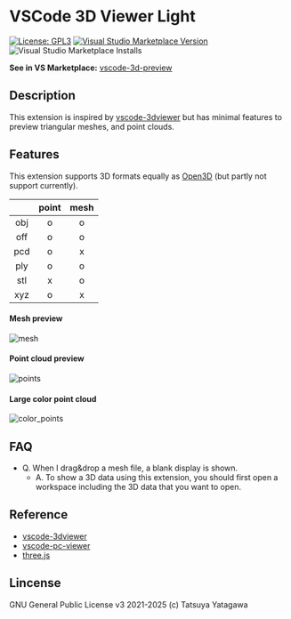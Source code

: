 # VSCode 3D Viewer Light

[![License: GPL3](https://img.shields.io/badge/License-GPL3-green.svg)](https://opensource.org/licenses/gpl-3-0)
[![Visual Studio Marketplace Version](https://img.shields.io/visual-studio-marketplace/v/tatsy.vscode-3d-preview)](https://marketplace.visualstudio.com/items?itemName=tatsy.vscode-3d-preview)
![Visual Studio Marketplace Installs](https://img.shields.io/visual-studio-marketplace/i/tatsy.vscode-3d-preview)

**See in VS Marketplace:** [vscode-3d-preview](https://marketplace.visualstudio.com/items?itemName=tatsy.vscode-3d-preview)

## Description

This extension is inspired by [vscode-3dviewer](https://github.com/stef-levesque/vscode-3dviewer) but has minimal features to preview triangular meshes, and point clouds.

## Features

This extension supports 3D formats equally as [Open3D](http://www.open3d.org/docs/0.9.0/tutorial/Basic/file_io.html) (but partly not support currently). 

|     | point | mesh |
|:---:|:-----:|:----:|
| obj | o | o |
| off | o | o |
| pcd | o | x |
| ply | o | o |
| stl | x | o |
| xyz | o | x |

#### Mesh preview

![mesh](images/mesh_preview.jpg)

#### Point cloud preview

![points](images/point_preview.jpg)

#### Large color point cloud

![color_points](images/color_points.jpg)

## FAQ

* Q. When I drag&drop a mesh file, a blank display is shown.
    * A. To show a 3D data using this extension, you should first open a workspace including the 3D data that you want to open.

## Reference

* [vscode-3dviewer](https://github.com/stef-levesque/vscode-3dviewer)
* [vscode-pc-viewer](https://github.com/Obarads/vscode-pc-viewer)
* [three.js](https://threejs.org/)

## Lincense

GNU General Public License v3 2021-2025 (c) Tatsuya Yatagawa
